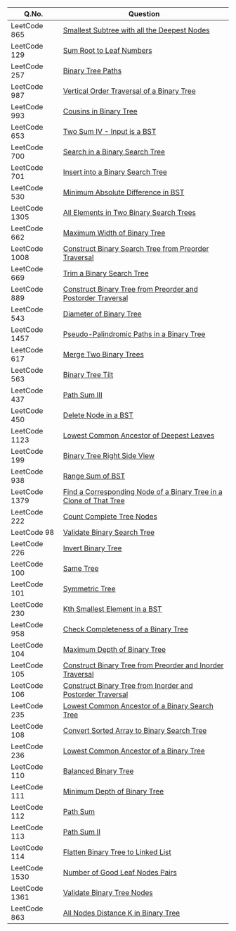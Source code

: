 | Q.No. |Question |
| --- | --- |
| LeetCode 865 | [Smallest Subtree with all the Deepest Nodes](https://grid47.xyz/posts/leetcode_865) |
| LeetCode 129 | [Sum Root to Leaf Numbers](https://grid47.xyz/posts/leetcode_129) |
| LeetCode 257 | [Binary Tree Paths](https://grid47.xyz/posts/leetcode_257) |
| LeetCode 987 | [Vertical Order Traversal of a Binary Tree](https://grid47.xyz/posts/leetcode_987) |
| LeetCode 993 | [Cousins in Binary Tree](https://grid47.xyz/posts/leetcode_993) |
| LeetCode 653 | [Two Sum IV - Input is a BST](https://grid47.xyz/posts/leetcode_653) |
| LeetCode 700 | [Search in a Binary Search Tree](https://grid47.xyz/posts/leetcode_700) |
| LeetCode 701 | [Insert into a Binary Search Tree](https://grid47.xyz/posts/leetcode_701) |
| LeetCode 530 | [Minimum Absolute Difference in BST](https://grid47.xyz/posts/leetcode_530) |
| LeetCode 1305 | [All Elements in Two Binary Search Trees](https://grid47.xyz/posts/leetcode_1305) |
| LeetCode 662 | [Maximum Width of Binary Tree](https://grid47.xyz/posts/leetcode_662) |
| LeetCode 1008 | [Construct Binary Search Tree from Preorder Traversal](https://grid47.xyz/posts/leetcode_1008) |
| LeetCode 669 | [Trim a Binary Search Tree](https://grid47.xyz/posts/leetcode_669) |
| LeetCode 889 | [Construct Binary Tree from Preorder and Postorder Traversal](https://grid47.xyz/posts/leetcode_889) |
| LeetCode 543 | [Diameter of Binary Tree](https://grid47.xyz/posts/leetcode_543) |
| LeetCode 1457 | [Pseudo-Palindromic Paths in a Binary Tree](https://grid47.xyz/posts/leetcode_1457) |
| LeetCode 617 | [Merge Two Binary Trees](https://grid47.xyz/posts/leetcode_617) |
| LeetCode 563 | [Binary Tree Tilt](https://grid47.xyz/posts/leetcode_563) |
| LeetCode 437 | [Path Sum III](https://grid47.xyz/posts/leetcode_437) |
| LeetCode 450 | [Delete Node in a BST](https://grid47.xyz/posts/leetcode_450) |
| LeetCode 1123 | [Lowest Common Ancestor of Deepest Leaves](https://grid47.xyz/posts/leetcode_1123) |
| LeetCode 199 | [Binary Tree Right Side View](https://grid47.xyz/posts/leetcode_199) |
| LeetCode 938 | [Range Sum of BST](https://grid47.xyz/posts/leetcode_938) |
| LeetCode 1379 | [Find a Corresponding Node of a Binary Tree in a Clone of That Tree](https://grid47.xyz/posts/leetcode_1379) |
| LeetCode 222 | [Count Complete Tree Nodes](https://grid47.xyz/posts/leetcode_222) |
| LeetCode 98 | [Validate Binary Search Tree](https://grid47.xyz/posts/leetcode_98) |
| LeetCode 226 | [Invert Binary Tree](https://grid47.xyz/posts/leetcode_226) |
| LeetCode 100 | [Same Tree](https://grid47.xyz/posts/leetcode_100) |
| LeetCode 101 | [Symmetric Tree](https://grid47.xyz/posts/leetcode_101) |
| LeetCode 230 | [Kth Smallest Element in a BST](https://grid47.xyz/posts/leetcode_230) |
| LeetCode 958 | [Check Completeness of a Binary Tree](https://grid47.xyz/posts/leetcode_958) |
| LeetCode 104 | [Maximum Depth of Binary Tree](https://grid47.xyz/posts/leetcode_104) |
| LeetCode 105 | [Construct Binary Tree from Preorder and Inorder Traversal](https://grid47.xyz/posts/leetcode_105) |
| LeetCode 106 | [Construct Binary Tree from Inorder and Postorder Traversal](https://grid47.xyz/posts/leetcode_106) |
| LeetCode 235 | [Lowest Common Ancestor of a Binary Search Tree](https://grid47.xyz/posts/leetcode_235) |
| LeetCode 108 | [Convert Sorted Array to Binary Search Tree](https://grid47.xyz/posts/leetcode_108) |
| LeetCode 236 | [Lowest Common Ancestor of a Binary Tree](https://grid47.xyz/posts/leetcode_236) |
| LeetCode 110 | [Balanced Binary Tree](https://grid47.xyz/posts/leetcode_110) |
| LeetCode 111 | [Minimum Depth of Binary Tree](https://grid47.xyz/posts/leetcode_111) |
| LeetCode 112 | [Path Sum](https://grid47.xyz/posts/leetcode_112) |
| LeetCode 113 | [Path Sum II](https://grid47.xyz/posts/leetcode_113) |
| LeetCode 114 | [Flatten Binary Tree to Linked List](https://grid47.xyz/posts/leetcode_114) |
| LeetCode 1530 | [Number of Good Leaf Nodes Pairs](https://grid47.xyz/posts/leetcode_1530) |
| LeetCode 1361 | [Validate Binary Tree Nodes](https://grid47.xyz/posts/leetcode_1361) |
| LeetCode 863 | [All Nodes Distance K in Binary Tree](https://grid47.xyz/posts/leetcode_863) |
